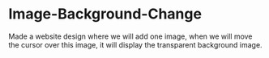 # Image-Background-Change
Made a website design where we will add one image, when we will move the cursor over this image, it will display the transparent background image.
